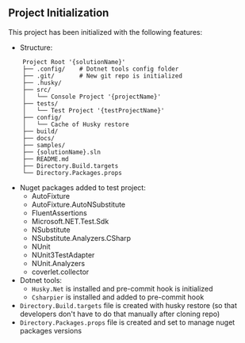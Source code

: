 ## Project Initialization

This project has been initialized with the following features:

- Structure:
```
    Project Root '{solutionName}'
    ├── .config/    # Dotnet tools config folder
    ├── .git/       # New git repo is initialized
    ├── .husky/
    ├── src/
    │   └── Console Project '{projectName}'
    ├── tests/
    │   └── Test Project '{testProjectName}'
    ├── config/
    │   └── Cache of Husky restore
    ├── build/
    ├── docs/
    ├── samples/
    ├── {solutionName}.sln
    ├── README.md
    ├── Directory.Build.targets
    └── Directory.Packages.props
```
- Nuget packages added to test project:
    - AutoFixture
    - AutoFixture.AutoNSubstitute
    - FluentAssertions
    - Microsoft.NET.Test.Sdk
    - NSubstitute
    - NSubstitute.Analyzers.CSharp
    - NUnit
    - NUnit3TestAdapter
    - NUnit.Analyzers
    - coverlet.collector
- Dotnet tools:
    - `Husky.Net` is installed and pre-commit hook is initialized
    - `Csharpier` is installed and added to pre-commit hook
- `Directory.Build.targets` file is created with husky restore (so that developers don't have to do that manually after cloning repo)
- `Directory.Packages.props` file is created and set to manage nuget packages versions
